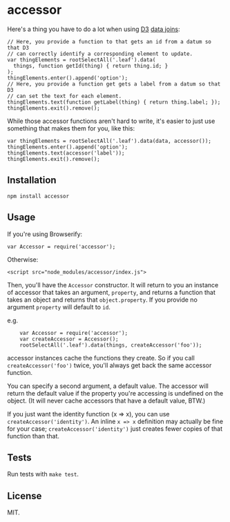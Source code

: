 accessor
==================

Here's a thing you have to do a lot when using [D3](http://d3js.org) [data joins](https://github.com/mbostock/d3/wiki/Selections#data):


    // Here, you provide a function to that gets an id from a datum so that D3 
    // can correctly identify a corresponding element to update.
    var thingElements = rootSelectAll('.leaf').data(
      things, function getId(thing) { return thing.id; }
    );
    thingElements.enter().append('option');
    // Here, you provide a function get gets a label from a datum so that D3 
    // can set the text for each element.
    thingElements.text(function getLabel(thing) { return thing.label; });
    thingElements.exit().remove();

While those accessor functions aren't hard to write, it's easier to just use something that makes them for you, like this:

    var thingElements = rootSelectAll('.leaf').data(data, accessor());
    thingElements.enter().append('option');
    thingElements.text(accessor('label'));
    thingElements.exit().remove();

Installation
------------

    npm install accessor

Usage
-----

If you're using Browserify:

    var Accessor = require('accessor');

Otherwise:

    <script src="node_modules/accessor/index.js">

Then, you'll have the `Accessor` constructor. It will return to you an instance of accessor that takes an argument, `property`, and returns a function that takes an object and returns that `object.property`. If you provide no argument `property` will default to `id`.

e.g.

        var Accessor = require('accessor');
        var createAccessor = Accessor();
        rootSelectAll('.leaf').data(things, createAccessor('foo'));

accessor instances cache the functions they create. So if you call `createAccessor('foo')` twice, you'll always get back the same accessor function.

You can specify a second argument, a default value. The accessor will return the default value if the property you're accessing is undefined on the object. (It will never cache accessors that have a default value, BTW.)

If you just want the identity function (x => x), you can use `createAccessor('identity')`. An inline `x => x` definition may actually be fine for your case; `createAccessor('identity')` just creates fewer copies of that function than that.

Tests
-----

Run tests with `make test`.

License
-------

MIT.
